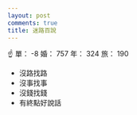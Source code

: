 ```yaml
---
layout: post
comments: true
title: 迷路百說
---
```


:point_up: 單： -8 婚： 757 年： 324 旅： 190

- 沒路找路
- 沒事找事
- 沒錢找錢
- 有終點好說話

